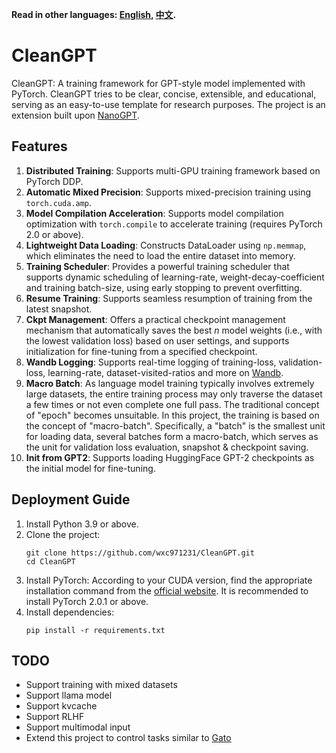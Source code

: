 **Read in other languages: [English](README.md), [中文](README_zh.md).**

# CleanGPT

CleanGPT: A training framework for GPT-style model implemented with PyTorch. CleanGPT tries to be clear, concise, extensible, and educational, serving as an easy-to-use template for research purposes. The project is an extension built upon [NanoGPT](https://github.com/karpathy/nanoGPT).

## Features
1. **Distributed Training**: Supports multi-GPU training framework based on PyTorch DDP.
2. **Automatic Mixed Precision**: Supports mixed-precision training using `torch.cuda.amp`.
3. **Model Compilation Acceleration**: Supports model compilation optimization with `torch.compile` to accelerate training (requires PyTorch 2.0 or above).
4. **Lightweight Data Loading**: Constructs DataLoader using `np.memmap`, which eliminates the need to load the entire dataset into memory.
5. **Training Scheduler**: Provides a powerful training scheduler that supports dynamic scheduling of learning-rate, weight-decay-coefficient and training batch-size, using early stopping to prevent overfitting.
6. **Resume Training**: Supports seamless resumption of training from the latest snapshot.
7. **Ckpt Management**: Offers a practical checkpoint management mechanism that automatically saves the best _n_ model weights (i.e., with the lowest validation loss) based on user settings, and supports initialization for fine-tuning from a specified checkpoint.
8. **Wandb Logging**: Supports real-time logging of training-loss, validation-loss, learning-rate, dataset-visited-ratios and more on [Wandb](https://wandb.ai/site).
9. **Macro Batch**: As language model training typically involves extremely large datasets, the entire training process may only traverse the dataset a few times or not even complete one full pass. The traditional concept of "epoch" becomes unsuitable. In this project, the training is based on the concept of "macro-batch". Specifically, a "batch" is the smallest unit for loading data, several batches form a macro-batch, which serves as the unit for validation loss evaluation, snapshot & checkpoint saving.
10. **Init from GPT2**: Supports loading HuggingFace GPT-2 checkpoints as the initial model for fine-tuning.

## Deployment Guide
1. Install Python 3.9 or above.
2. Clone the project:
    ```
    git clone https://github.com/wxc971231/CleanGPT.git
    cd CleanGPT
    ```
3. Install PyTorch: According to your CUDA version, find the appropriate installation command from the [official website](https://pytorch.org/get-started/previous-versions/). It is recommended to install PyTorch 2.0.1 or above.
4. Install dependencies:
    ```
    pip install -r requirements.txt
    ```

## TODO
- Support training with mixed datasets
- Support llama model
- Support kvcache
- Support RLHF
- Support multimodal input
- Extend this project to control tasks similar to [Gato](https://arxiv.org/pdf/2205.06175)